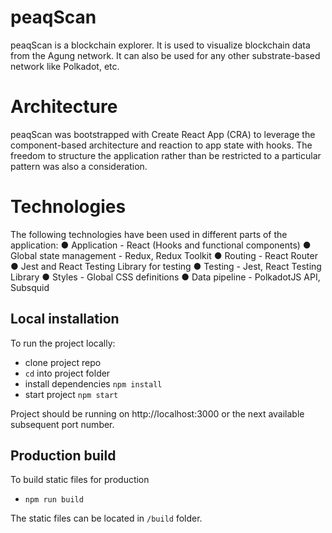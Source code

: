 # peaqScan

peaqScan is a blockchain explorer. It is used to visualize blockchain data from the Agung network. It can also be used for any other substrate-based network like Polkadot, etc.

# Architecture

peaqScan was bootstrapped with Create React App (CRA) to leverage the component-based architecture and reaction to app state with hooks. The freedom to structure the application rather than be restricted to a particular pattern was also a consideration.

# Technologies
The following technologies have been used in different parts of the application:
●	Application - React (Hooks and functional components)
●	Global state management - Redux, Redux Toolkit
●	Routing - React Router
●	Jest and React Testing Library for testing
●	Testing - Jest, React Testing Library
●	Styles - Global CSS definitions
●	Data pipeline - PolkadotJS API, Subsquid




## Local installation

To run the project locally:

- clone project repo
- `cd` into project folder
- install dependencies `npm install`
- start project `npm start`

Project should be running on http://localhost:3000 or the next available subsequent port number.

## Production build

To build static files for production

- `npm run build`

The static files can be located in `/build` folder.

